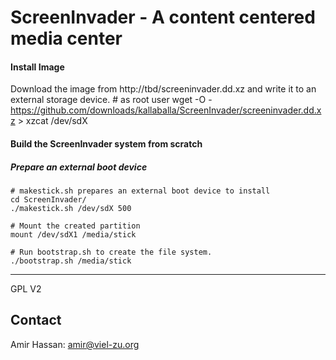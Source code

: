 ScreenInvader - A content centered media center 
=========================================

#### Install Image #####

Download the image from http://tbd/screeninvader.dd.xz and write it to an external storage device.
    # as root user
    wget -O - https://github.com/downloads/kallaballa/ScreenInvader/screeninvader.dd.xz > xzcat /dev/sdX

#### Build the ScreenInvader system from scratch ####

##### Prepare an external boot device ######

    # makestick.sh prepares an external boot device to install
    cd ScreenInvader/
    ./makestick.sh /dev/sdX 500

    # Mount the created partition
    mount /dev/sdX1 /media/stick

    # Run bootstrap.sh to create the file system.
    ./bootstrap.sh /media/stick

-------

GPL V2

Contact
-------

Amir Hassan: <amir@viel-zu.org>


